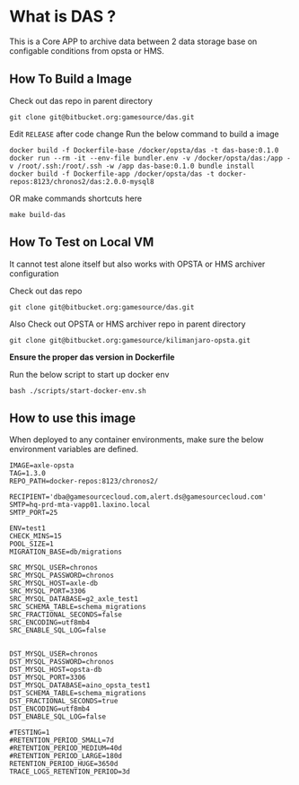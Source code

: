 # What is DAS ?
This is a Core APP to archive data between 2 data storage base on configable conditions from opsta or HMS.

## How To Build a Image
Check out das repo in parent directory
```
git clone git@bitbucket.org:gamesource/das.git
```
Edit `RELEASE` after code change
Run the below command to build a image
```
docker build -f Dockerfile-base /docker/opsta/das -t das-base:0.1.0
docker run --rm -it --env-file bundler.env -v /docker/opsta/das:/app -v /root/.ssh:/root/.ssh -w /app das-base:0.1.0 bundle install
docker build -f Dockerfile-app /docker/opsta/das -t docker-repos:8123/chronos2/das:2.0.0-mysql8
```
OR make commands shortcuts here
```
make build-das
```

## How To Test on Local VM
It cannot test alone itself but also works with OPSTA or HMS archiver configuration

Check out das repo
```
git clone git@bitbucket.org:gamesource/das.git
```
Also Check out OPSTA or HMS archiver repo in parent directory
```
git clone git@bitbucket.org:gamesource/kilimanjaro-opsta.git
```

**Ensure the proper das version in Dockerfile**

Run the below script to start up docker env
```
bash ./scripts/start-docker-env.sh
```


## How to use this image
When deployed to any container environments, make sure the below environment variables are defined.
```
IMAGE=axle-opsta
TAG=1.3.0
REPO_PATH=docker-repos:8123/chronos2/

RECIPIENT='dba@gamesourcecloud.com,alert.ds@gamesourcecloud.com'
SMTP=hq-prd-mta-vapp01.laxino.local
SMTP_PORT=25

ENV=test1
CHECK_MINS=15
POOL_SIZE=1
MIGRATION_BASE=db/migrations

SRC_MYSQL_USER=chronos
SRC_MYSQL_PASSWORD=chronos
SRC_MYSQL_HOST=axle-db
SRC_MYSQL_PORT=3306
SRC_MYSQL_DATABASE=g2_axle_test1
SRC_SCHEMA_TABLE=schema_migrations
SRC_FRACTIONAL_SECONDS=false
SRC_ENCODING=utf8mb4
SRC_ENABLE_SQL_LOG=false


DST_MYSQL_USER=chronos
DST_MYSQL_PASSWORD=chronos
DST_MYSQL_HOST=opsta-db
DST_MYSQL_PORT=3306
DST_MYSQL_DATABASE=aino_opsta_test1
DST_SCHEMA_TABLE=schema_migrations
DST_FRACTIONAL_SECONDS=true
DST_ENCODING=utf8mb4
DST_ENABLE_SQL_LOG=false

#TESTING=1
#RETENTION_PERIOD_SMALL=7d
#RETENTION_PERIOD_MEDIUM=40d
#RETENTION_PERIOD_LARGE=180d
RETENTION_PERIOD_HUGE=3650d
TRACE_LOGS_RETENTION_PERIOD=3d
```
